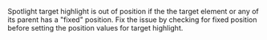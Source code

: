 Spotlight target highlight is out of position if the the target element or any of its parent has a "fixed" position. Fix the issue by checking for fixed position before setting the position values for target highlight.
